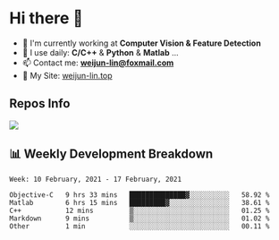 # Hi there 👋

<!--
**Weijun-Lin/Weijun-Lin** is a ✨ _special_ ✨ repository because its `README.md` (this file) appears on your GitHub profile.

Here are some ideas to get you started:

- 🔭 I’m currently working on ...
- 🌱 I’m currently learning ...
- 👯 I’m looking to collaborate on ...
- 🤔 I’m looking for help with ...
- 💬 Ask me about ...
- 📫 How to reach me: ...
- 😄 Pronouns: ...
- ⚡ Fun fact: ...
-->

- 🏢 I'm currently working at **Computer Vision & Feature Detection**
- 🚀 I use daily: **C/C++** & **Python** & **Matlab** ...
- 📫 Contact me: **weijun-lin@foxmail.com**
- 🔗 My Site: [weijun-lin.top](weijun-lin.top)

  

## Repos Info
![](https://github-readme-stats.vercel.app/api?username=Weijun-Lin&theme=cobalt)

## 📊 Weekly Development Breakdown

<!--START_SECTION:waka-->
```text
Week: 10 February, 2021 - 17 February, 2021

Objective-C   9 hrs 33 mins   ██████████████▓░░░░░░░░░░   58.92 % 
Matlab        6 hrs 15 mins   █████████▓░░░░░░░░░░░░░░░   38.61 % 
C++           12 mins         ▒░░░░░░░░░░░░░░░░░░░░░░░░   01.25 % 
Markdown      9 mins          ▒░░░░░░░░░░░░░░░░░░░░░░░░   01.02 % 
Other         1 min           ░░░░░░░░░░░░░░░░░░░░░░░░░   00.11 % 
```
<!--END_SECTION:waka-->
